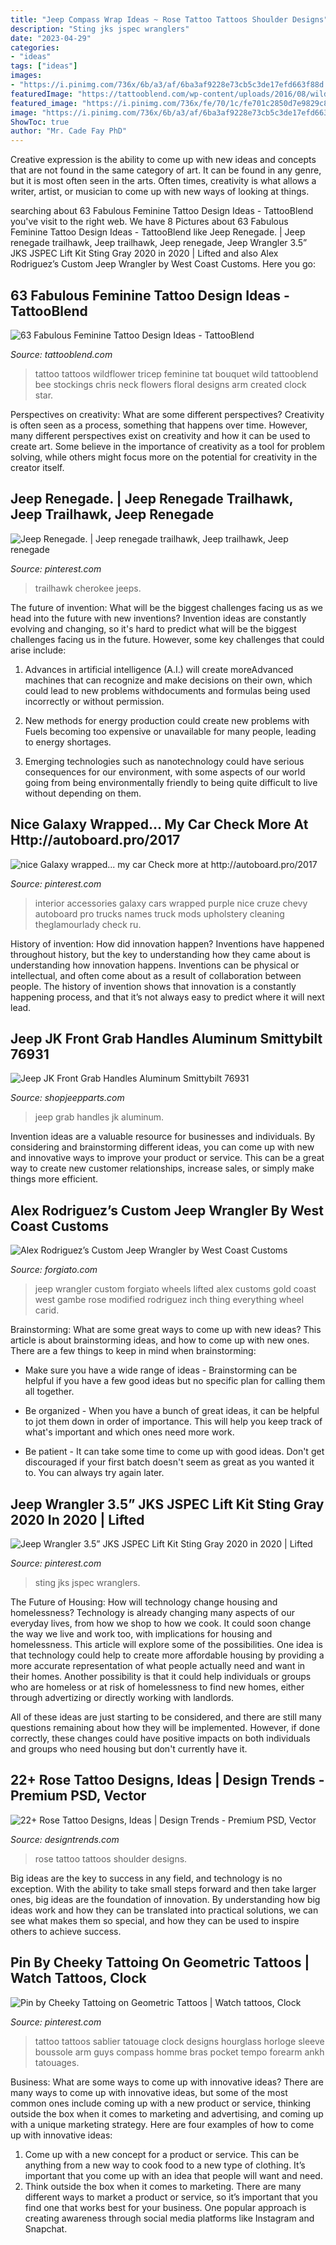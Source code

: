 ```yaml
---
title: "Jeep Compass Wrap Ideas ~ Rose Tattoo Tattoos Shoulder Designs"
description: "Sting jks jspec wranglers"
date: "2023-04-29"
categories:
- "ideas"
tags: ["ideas"]
images:
- "https://i.pinimg.com/736x/6b/a3/af/6ba3af9228e73cb5c3de17efd663f88d.jpg"
featuredImage: "https://tattooblend.com/wp-content/uploads/2016/08/wildflower-tattoo.jpg"
featured_image: "https://i.pinimg.com/736x/fe/70/1c/fe701c2850d7e9829c8b8818c8605f64.jpg"
image: "https://i.pinimg.com/736x/6b/a3/af/6ba3af9228e73cb5c3de17efd663f88d.jpg"
ShowToc: true
author: "Mr. Cade Fay PhD"
---
```



Creative expression is the ability to come up with new ideas and concepts that are not found in the same category of art. It can be found in any genre, but it is most often seen in the arts. Often times, creativity is what allows a writer, artist, or musician to come up with new ways of looking at things.

	

		
searching about 63 Fabulous Feminine Tattoo Design Ideas - TattooBlend you've visit to the right web. We have 8 Pictures about 63 Fabulous Feminine Tattoo Design Ideas - TattooBlend like Jeep Renegade. | Jeep renegade trailhawk, Jeep trailhawk, Jeep renegade, Jeep Wrangler 3.5” JKS JSPEC Lift Kit Sting Gray 2020 in 2020 | Lifted and also Alex Rodriguez’s Custom Jeep Wrangler by West Coast Customs. Here you go:
		
    
## 63 Fabulous Feminine Tattoo Design Ideas - TattooBlend

<img loading=lazy src="https://tattooblend.com/wp-content/uploads/2016/08/wildflower-tattoo.jpg" onerror="this.onerror=null;this.src='https://tse1.mm.bing.net/th?id=OIP.fm3YOnf6cO8XyYUE7D-nugHaHV&amp;pid=15.1';" alt="63 Fabulous Feminine Tattoo Design Ideas - TattooBlend">

_Source: tattooblend.com_

>tattoo tattoos wildflower tricep feminine tat bouquet wild tattooblend bee stockings chris neck flowers floral designs arm created clock star. 

	

Perspectives on creativity: What are some different perspectives?
Creativity is often seen as a process, something that happens over time. However, many different perspectives exist on creativity and how it can be used to create art. Some believe in the importance of creativity as a tool for problem solving, while others might focus more on the potential for creativity in the creator itself.

    
## Jeep Renegade. | Jeep Renegade Trailhawk, Jeep Trailhawk, Jeep Renegade

<img loading=lazy src="https://i.pinimg.com/736x/6b/a3/af/6ba3af9228e73cb5c3de17efd663f88d.jpg" onerror="this.onerror=null;this.src='https://tse1.mm.bing.net/th?id=OIP.DY6VSjCs8Nu7jDAT_jNKmQHaIS&amp;pid=15.1';" alt="Jeep Renegade. | Jeep renegade trailhawk, Jeep trailhawk, Jeep renegade">

_Source: pinterest.com_

>trailhawk cherokee jeeps. 

	

The future of invention: What will be the biggest challenges facing us as we head into the future with new inventions?
Invention ideas are constantly evolving and changing, so it's hard to predict what will be the biggest challenges facing us in the future. However, some key challenges that could arise include:
1. Advances in artificial intelligence (A.I.) will create moreAdvanced machines that can recognize and make decisions on their own, which could lead to new problems withdocuments and formulas being used incorrectly or without permission.

2. New methods for energy production could create new problems with Fuels becoming too expensive or unavailable for many people, leading to energy shortages.

3. Emerging technologies such as nanotechnology could have serious consequences for our environment, with some aspects of our world going from being environmentally friendly to being quite difficult to live without depending on them.

    
## Nice Galaxy Wrapped... My Car Check More At Http://autoboard.pro/2017

<img loading=lazy src="https://i.pinimg.com/736x/fe/70/1c/fe701c2850d7e9829c8b8818c8605f64.jpg" onerror="this.onerror=null;this.src='https://tse3.mm.bing.net/th?id=OIP.9mUzuBZVYMj3cxRl2GfYAAAAAA&amp;pid=15.1';" alt="nice Galaxy wrapped... my car Check more at http://autoboard.pro/2017">

_Source: pinterest.com_

>interior accessories galaxy cars wrapped purple nice cruze chevy autoboard pro trucks names truck mods upholstery cleaning theglamourlady check ru. 

	

History of invention: How did innovation happen?
Inventions have happened throughout history, but the key to understanding how they came about is understanding how innovation happens. Inventions can be physical or intellectual, and often come about as a result of collaboration between people. The history of invention shows that innovation is a constantly happening process, and that it’s not always easy to predict where it will next lead.

    
## Jeep JK Front Grab Handles Aluminum Smittybilt 76931

<img loading=lazy src="https://www.shopjeepparts.com/images/76931-01.jpg" onerror="this.onerror=null;this.src='https://tse2.mm.bing.net/th?id=OIP.EqBpjFutE78uNSeaA7OUIAHaHa&amp;pid=15.1';" alt="Jeep JK Front Grab Handles Aluminum Smittybilt 76931">

_Source: shopjeepparts.com_

>jeep grab handles jk aluminum. 

	

Invention ideas are a valuable resource for businesses and individuals. By considering and brainstorming different ideas, you can come up with new and innovative ways to improve your product or service. This can be a great way to create new customer relationships, increase sales, or simply make things more efficient.

    
## Alex Rodriguez’s Custom Jeep Wrangler By West Coast Customs

<img loading=lazy src="https://forgiato.com/wp-content/uploads/2018/09/IMG_4813.jpg" onerror="this.onerror=null;this.src='https://tse1.mm.bing.net/th?id=OIP.hSYlM4w8eFXiwEF6jzRB7AHaE8&amp;pid=15.1';" alt="Alex Rodriguez’s Custom Jeep Wrangler by West Coast Customs">

_Source: forgiato.com_

>jeep wrangler custom forgiato wheels lifted alex customs gold coast west gambe rose modified rodriguez inch thing everything wheel carid. 

	

Brainstorming: What are some great ways to come up with new ideas?
This article is about brainstorming ideas, and how to come up with new ones. There are a few things to keep in mind when brainstorming: 
- Make sure you have a wide range of ideas - Brainstorming can be helpful if you have a few good ideas but no specific plan for calling them all together. 

- Be organized - When you have a bunch of great ideas, it can be helpful to jot them down in order of importance. This will help you keep track of what's important and which ones need more work. 

- Be patient - It can take some time to come up with good ideas. Don't get discouraged if your first batch doesn't seem as great as you wanted it to. You can always try again later.

    
## Jeep Wrangler 3.5” JKS JSPEC Lift Kit Sting Gray 2020 In 2020 | Lifted

<img loading=lazy src="https://i.pinimg.com/736x/27/9e/0a/279e0ac7bbca7e017712982d734f0450.jpg" onerror="this.onerror=null;this.src='https://tse1.mm.bing.net/th?id=OIP.-QFbSI_qLqC7_pF6ytc3AAHaEK&amp;pid=15.1';" alt="Jeep Wrangler 3.5” JKS JSPEC Lift Kit Sting Gray 2020 in 2020 | Lifted">

_Source: pinterest.com_

>sting jks jspec wranglers. 

	

The Future of Housing: How will technology change housing and homelessness?
Technology is already changing many aspects of our everyday lives, from how we shop to how we cook. It could soon change the way we live and work too, with implications for housing and homelessness. This article will explore some of the possibilities. 
One idea is that technology could help to create more affordable housing by providing a more accurate representation of what people actually need and want in their homes. Another possibility is that it could help individuals or groups who are homeless or at risk of homelessness to find new homes, either through advertizing or directly working with landlords. 

All of these ideas are just starting to be considered, and there are still many questions remaining about how they will be implemented. However, if done correctly, these changes could have positive impacts on both individuals and groups who need housing but don't currently have it.

    
## 22+ Rose Tattoo Designs, Ideas | Design Trends - Premium PSD, Vector

<img loading=lazy src="https://images.designtrends.com/wp-content/uploads/2016/12/21182356/Black-Shoulder-Rose-Tattoos.jpg" onerror="this.onerror=null;this.src='https://tse3.mm.bing.net/th?id=OIP.NoxQLqndjgk4fS9VJNUM1gHaHa&amp;pid=15.1';" alt="22+ Rose Tattoo Designs, Ideas | Design Trends - Premium PSD, Vector">

_Source: designtrends.com_

>rose tattoo tattoos shoulder designs. 

	

Big ideas are the key to success in any field, and technology is no exception. With the ability to take small steps forward and then take larger ones, big ideas are the foundation of innovation. By understanding how big ideas work and how they can be translated into practical solutions, we can see what makes them so special, and how they can be used to inspire others to achieve success.

    
## Pin By Cheeky Tattoing On Geometric Tattoos | Watch Tattoos, Clock

<img loading=lazy src="https://i.pinimg.com/736x/f5/88/85/f58885c6c30f389235921da60d79e81a.jpg" onerror="this.onerror=null;this.src='https://tse2.mm.bing.net/th?id=OIP.yaCYRXHFsV4l5WKRZaz_NgHaJQ&amp;pid=15.1';" alt="Pin by Cheeky Tattoing on Geometric Tattoos | Watch tattoos, Clock">

_Source: pinterest.com_

>tattoo tattoos sablier tatouage clock designs hourglass horloge sleeve boussole arm guys compass homme bras pocket tempo forearm ankh tatouages. 

	

Business: What are some ways to come up with innovative ideas?
There are many ways to come up with innovative ideas, but some of the most common ones include coming up with a new product or service, thinking outside the box when it comes to marketing and advertising, and coming up with a unique marketing strategy. Here are four examples of how to come up with innovative ideas: 
1. Come up with a new concept for a product or service. This can be anything from a new way to cook food to a new type of clothing. It’s important that you come up with an idea that people will want and need. 
2. Think outside the box when it comes to marketing. There are many different ways to market a product or service, so it’s important that you find one that works best for your business. One popular approach is creating awareness through social media platforms like Instagram and Snapchat.

